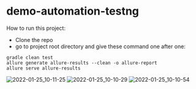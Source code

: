 # demo-automation-testng
How to run this project:
- Clone the repo
- go to project root directory and give these command one after one: 
``` 
gradle clean test 
allure generate allure-results --clean -o allure-report
allure serve allure-results
```
![2022-01-25_10-11-25](https://user-images.githubusercontent.com/48891202/150909588-da0cd3b5-912f-495c-aeca-d85029bceca9.png)
![2022-01-25_10-10-29](https://user-images.githubusercontent.com/48891202/150909595-afdc0330-7257-47f0-bd39-8a4261c7ea39.png)
![2022-01-25_10-10-54](https://user-images.githubusercontent.com/48891202/150909601-5fca4c6e-b556-4683-b648-34110062d887.png)
